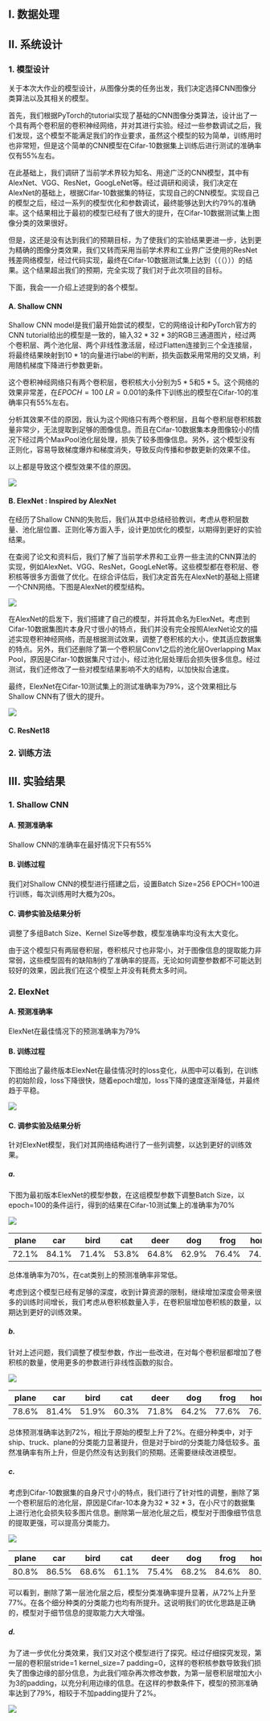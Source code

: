 ## I. 数据处理

## II. 系统设计

### 1. 模型设计

关于本次大作业的模型设计，从图像分类的任务出发，我们决定选择CNN图像分类算法以及其相关的模型。

首先，我们根据PyTorch的tutorial实现了基础的CNN图像分类算法，设计出了一个具有两个卷积层的卷积神经网络，并对其进行实验。经过一些参数调试之后，我们发现，这个模型不能满足我们的作业要求，虽然这个模型的较为简单，训练用时也非常短，但是这个简单的CNN模型在Cifar-10数据集上训练后进行测试的准确率仅有55%左右。

在此基础上，我们调研了当前学术界较为知名、用途广泛的CNN模型，其中有AlexNet、VGG、ResNet，GoogLeNet等。经过调研和阅读，我们决定在AlexNet的基础上，根据Cifar-10数据集的特征，实现自己的CNN模型。实现自己的模型之后，经过一系列的模型优化和参数调试，最终能够达到大约79%的准确率。这个结果相比于最初的模型已经有了很大的提升，在Cifar-10数据测试集上图像分类的效果很好。

但是，这还是没有达到我们的预期目标，为了使我们的实验结果更进一步，达到更为精确的图像分类效果，我们又转而采用当前学术界和工业界广泛使用的ResNet残差网络模型，经过代码实现，最终在Cifar-10数据测试集上达到（（（）））的结果。这个结果超出我们的预期，完全实现了我们对于此次项目的目标。

下面，我会一一介绍上述提到的各个模型。

#### A. Shallow CNN

Shallow CNN model是我们最开始尝试的模型，它的网络设计和PyTorch官方的CNN tutorial给出的模型是一致的，输入$32*32*3$的RGB三通道图片，经过两个卷积层、两个池化层、两个非线性激活层，经过Flatten连接到三个全连接层，将最终结果映射到$10*1$的向量进行label的判断，损失函数采用常用的交叉熵，利用随机梯度下降进行参数更新。

这个卷积神经网络只有两个卷积层，卷积核大小分别为$5*5$和$5*5$。这个网络的效果非常差，在$EPOCH=100 \ LR=0.001$的条件下训练出的模型在Cifar-10的准确率只有55%左右。

分析其效果不佳的原因，我认为这个网络只有两个卷积层，且每个卷积层卷积核数量非常少，无法提取到足够的图像信息。而且在Cifar-10数据集本身图像较小的情况下经过两个MaxPool池化层处理，损失了较多图像信息。另外，这个模型没有正则化，容易导致梯度爆炸和梯度消失，导致反向传播和参数更新的效果不佳。

以上都是导致这个模型效果不佳的原因。

![](ShallowCNN.svg)

#### B. ElexNet : Inspired by AlexNet

在经历了Shallow CNN的失败后，我们从其中总结经验教训，考虑从卷积层数量、池化层位置、正则化等方面入手，设计更加优化的模型，以期得到更好的实验结果。

在查阅了论文和资料后，我们了解了当前学术界和工业界一些主流的CNN算法的实现，例如AlexNet、VGG、ResNet，GoogLeNet等。这些模型都在卷积层、卷积核等很多方面做了优化。在综合评估后，我们决定首先在AlexNet的基础上搭建一个CNN网络。下图是AlexNet的模型结构。

![](AlexNet.png)

在AlexNet的启发下，我们搭建了自己的模型，并将其命名为ElexNet。考虑到Cifar-10数据集图片本身尺寸很小的特点，我们并没有完全按照AlexNet论文的描述实现卷积神经网络，而是根据测试效果，调整了卷积核的大小，使其适应数据集的特点。另外，我们还删除了第一个卷积层Conv1之后的池化层Overlapping Max Pool，原因是Cifar-10数据集尺寸过小，经过池化层处理后会损失很多信息。经过测试，我们还修改了一些对模型结果影响不大的结构，以加快拟合速度。

最终，ElexNet在Cifar-10测试集上的测试准确率为79%，这个效果相比与Shallow CNN有了很大的提升。

![](ElexNet.png)

#### C. ResNet18



### 2. 训练方法

## III. 实验结果

### 1. Shallow CNN

#### A. 预测准确率

Shallow CNN的准确率在最好情况下只有55%

#### B. 训练过程

我们对Shallow CNN的模型进行搭建之后，设置Batch Size=256 EPOCH=100进行训练，每次训练用时大概为20s。

#### C. 调参实验及结果分析

调整了多组Batch Size、Kernel Size等参数，模型准确率均没有太大变化。

由于这个模型只有两层卷积层，卷积核尺寸也非常小，对于图像信息的提取能力非常弱，这些模型固有的缺陷制约了准确率的提高，无论如何调整参数都不可能达到较好的效果，因此我们在这个模型上并没有耗费太多时间。

### 2. ElexNet

#### A. 预测准确率

ElexNet在最佳情况下的预测准确率为79%

#### B. 训练过程

下图给出了最终版本ElexNet在最佳情况时的loss变化，从图中可以看到，在训练的初始阶段，loss下降很快，随着epoch增加，loss下降的速度逐渐降低，并最终趋于平稳。

![](ElexNetLoss.png)

#### C. 调参实验及结果分析

针对ElexNet模型，我们对其网络结构进行了一些列调整，以达到更好的训练效果。

##### a. 

下图为最初版本ElexNet的模型参数，在这组模型参数下调整Batch Size，以epoch=100的条件运行，得到的结果在Cifar-10测试集上的准确率为70%

![](70-args.png)

| plane | car   | bird  | cat   | deer  | dog   | frog  | horse | ship  | truck | total |
| ----- | ----- | ----- | ----- | ----- | ----- | ----- | ----- | ----- | ----- | ----- |
| 72.1% | 84.1% | 71.4% | 53.8% | 64.8% | 62.9% | 76.4% | 74.5% | 72.9% | 75.9% | 70%   |

总体准确率为70%，在cat类别上的预测准确率非常低。

考虑到这个模型已经有足够的深度，收到计算资源的限制，继续增加深度会带来很多的训练时间增长，我们考虑从卷积核数量入手，在卷积层增加卷积核的数量，以期达到更好的训练效果。

##### b.

针对上述问题，我们调整了模型参数，作出一些改进，在对每个卷积层都增加了卷积核的数量，使用更多的参数进行非线性函数的拟合。

![](72-args.png)

| plane | car   | bird  | cat   | deer  | dog   | frog  | horse | ship  | truck | total |
| ----- | ----- | ----- | ----- | ----- | ----- | ----- | ----- | ----- | ----- | ----- |
| 78.6% | 81.4% | 51.9% | 60.3% | 71.8% | 64.2% | 77.6% | 76.3% | 82.5% | 81.9% | 72%   |

总体预测准确率达到72%，相比于原始的模型上升了2%。在细分种类中，对于ship、truck、plane的分类能力显著提升，但是对于bird的分类能力降低较多。虽然准确率有所上升，但是仍然没有达到我们的预期。还需要继续改进模型。

##### c.

考虑到Cifar-10数据集的自身尺寸小的特点，我们进行了针对性的调整，删除了第一个卷积层后的池化层，原因是Cifar-10本身为$32*32*3$，在小尺寸的数据集上进行池化会损失较多图片信息。删除第一层池化层之后，模型对于图像细节信息的提取更强，可以提高分类能力。

![](77-args.png)

| plane | car   | bird  | cat   | deer  | dog   | frog  | horse | ship  | truck | total |
| ----- | ----- | ----- | ----- | ----- | ----- | ----- | ----- | ----- | ----- | ----- |
| 80.8% | 86.5% | 68.6% | 61.1% | 75.4% | 68.2% | 84.6% | 80.7% | 85.0% | 84.2% | 77%   |

可以看到，删除了第一层池化层之后，模型分类准确率提升显著，从72%上升至77%。在各个细分种类的分类能力也均有所提升。这说明我们的优化思路是正确的，模型对于细节信息的提取能力大大增强。

##### d.

为了进一步优化分类效果，我们又对这个模型进行了探究。经过仔细探究发现，第一层的卷积层stride=1 kernel_size=7 padding=0，这样的卷积核参数导致我们损失了图像边缘的部分信息，为此我们喧杂再次修改参数，为第一层卷积层增加大小为3的padding，以充分利用边缘的信息。在这样的参数条件下，模型的预测准确率达到了79%，相较于不加padding提升了2%。

![](79-args.png)

